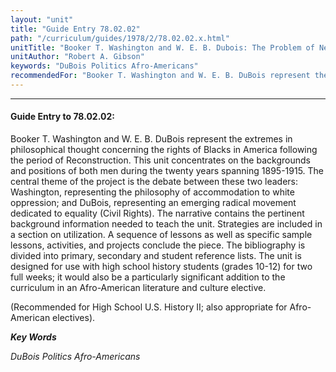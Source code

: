 ```yaml
---
layout: "unit"
title: "Guide Entry 78.02.02"
path: "/curriculum/guides/1978/2/78.02.02.x.html"
unitTitle: "Booker T. Washington and W. E. B. Dubois: The Problem of Negro Leadership"
unitAuthor: "Robert A. Gibson"
keywords: "DuBois Politics Afro-Americans"
recommendedFor: "Booker T. Washington and W. E. B. DuBois represent the extremes in philosophical thought concerning the rights of Blacks in America following the period of Reconstruction.  This unit concentrates on the backgrounds and positions of both men during the twenty years spanning 1895-1915.  The central theme of the project is the debate between these two leaders: Washington, representing the philosophy of accommodation to white oppression; and DuBois, representing an emerging radical movement dedicated to equality (Civil Rights).  The narrative contains the pertinent background information needed to teach the unit.  Strategies are included in a section on utilization. A sequence of lessons as well as specific sample lessons, activities, and projects conclude the piece.  The bibliography is divided into primary, secondary and student reference lists.  The unit is designed for use with high school history students (grades 10-12) for two full weeks; it would also be a particularly significant addition to the curriculum in an Afro-American literature and culture elective."
---
```

<body>
<hr/>
 <h4>
  Guide Entry to 78.02.02:
 </h4>
 Booker T. Washington and W. E. B. DuBois represent the extremes in philosophical thought concerning the rights of Blacks in America following the period of Reconstruction.  This unit concentrates on the backgrounds and positions of both men during the twenty years spanning 1895-1915.  The central theme of the project is the debate between these two leaders: Washington, representing the philosophy of accommodation to white oppression; and DuBois, representing an emerging radical movement dedicated to equality (Civil Rights).  The narrative contains the pertinent background information needed to teach the unit.  Strategies are included in a section on utilization. A sequence of lessons as well as specific sample lessons, activities, and projects conclude the piece.  The bibliography is divided into primary, secondary and student reference lists.  The unit is designed for use with high school history students (grades 10-12) for two full weeks; it would also be a particularly significant addition to the curriculum in an Afro-American literature and culture elective.
 <p>
  (Recommended for High School U.S. History II; also appropriate for Afro-American electives).
 </p>
<p>
  <b>
   <i>
    Key Words
   </i>
  </b>
  <br/>
 </p>
 <p>
  <i>
   DuBois Politics Afro-Americans
  </i>
 </p>

</body>